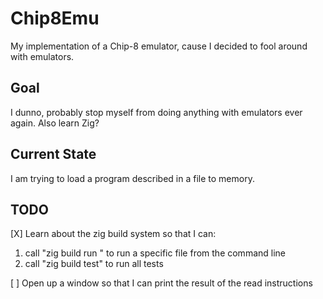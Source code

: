 # Chip8Emu
My implementation of a Chip-8 emulator, cause I decided to fool around with
emulators.

## Goal
I dunno, probably stop myself from doing anything with emulators ever again.
Also learn Zig?

## Current State
I am trying to load a program described in a file to memory.

## TODO
[X] Learn about the zig build system so that I can:
1. call "zig build run <filename>" to run a specific file from the command line
2. call "zig build test" to run all tests

[ ] Open up a window so that I can print the result of the read instructions
